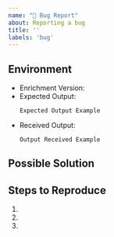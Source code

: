 ```yaml
---
name: "🐞 Bug Report"
about: Reporting a bug
title: ''
labels: 'bug'
---
```


<!--- Provide a general summary of the issue in the Title above -->

## Environment
* Enrichment Version: <!--- Provide enrichment version -->
* Expected Output: <!--- Provide the expected output -->
    ```
    Expected Output Example
    ```
* Received Output: <!--- Provide the received output -->
    ```
    Output Received Example
    ```

## Possible Solution
<!--- Not required, but suggest a fix/reason for the bug, -->

## Steps to Reproduce
<!--- Provide a link to a live example, or an unambiguous set of steps to -->
<!--- reproduce this bug. Include code to reproduce, if relevant -->
1.
2.
3.
